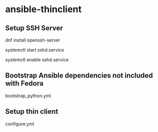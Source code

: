 # ansible-thinclient

## Setup SSH Server
dnf install openssh-server

systemctl start sshd.service

systemctl enable sshd.service

## Bootstrap Ansible dependencies not included with Fedora
bootstrap_python.yml

## Setup thin client
configure.yml